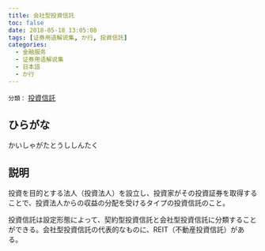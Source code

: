 ```yaml
---
title: 会社型投資信託
toc: false
date: 2018-05-18 13:05:08
tags: [证券用语解说集, か行, 投資信託]
categories:
  - 金融服务
  - 证券用语解说集
  - 日本語
  - か行
---
```


`分類：` [投資信託](/tags/投資信託/)

## ひらがな

かいしゃがたとうししんたく

## 説明

投資を目的とする法人（投資法人）を設立し、投資家がその投資証券を取得することで、投資法人からの収益の分配を受けるタイプの投資信託のこと。

投資信託は設定形態によって、契約型投資信託と会社型投資信託に分類することができる。会社型投資信託の代表的なものに、REIT（不動産投資信託）がある。
